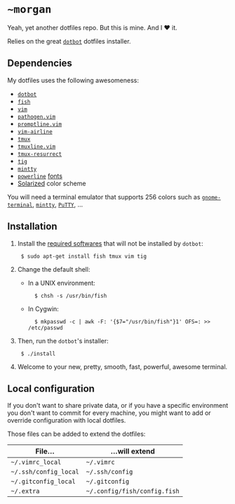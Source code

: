 `~morgan`
=========

Yeah, yet another dotfiles repo. But this is mine. And I ❤ it.

Relies on the great [`dotbot`](https://github.com/anishathalye/dotbot) dotfiles installer.

Dependencies
------------

My dotfiles uses the following awesomeness:

- [`dotbot`](https://github.com/anishathalye/dotbot)
- [`fish`](http://fishshell.com/)
- [`vim`](http://www.vim.org/)
- [`pathogen.vim`](https://github.com/tpope/vim-pathogen)
- [`promptline.vim`](https://github.com/edkolev/promptline.vim)
- [`vim-airline`](https://github.com/bling/vim-airline)
- [`tmux`](https://tmux.github.io/)
- [`tmuxline.vim`](https://github.com/edkolev/tmuxline.vim)
- [`tmux-resurrect`](https://github.com/tmux-plugins/tmux-resurrect)
- [`tig`](http://jonas.nitro.dk/tig/)
- [`mintty`](http://mintty.github.io/)
- [`powerline`](https://github.com/powerline/powerline) [fonts](https://github.com/powerline/fonts)
- [Solarized](http://ethanschoonover.com/solarized) color scheme

You will need a terminal emulator that supports 256 colors such as [`gnome-terminal`](http://directory.fsf.org/wiki/Gnome-terminal), [`mintty`](http://mintty.github.io/), [`PuTTY`](http://www.putty.org/), …

Installation
------------

1. Install the [required softwares](#dependencies) that will not be installed by `dotbot`:

        $ sudo apt-get install fish tmux vim tig

2. Change the default shell:

    - In a UNIX environment:

            $ chsh -s /usr/bin/fish

    - In Cygwin:

            $ mkpasswd -c | awk -F: '{$7="/usr/bin/fish"}1' OFS=: >> /etc/passwd

3. Then, run the `dotbot`'s installer:

        $ ./install

4. Welcome to your new, pretty, smooth, fast, powerful, awesome terminal.

Local configuration
-------------------

If you don't want to share private data, or if you have a specific environment you don't want to commit for every machine, you might want to add or override configuration with local dotfiles.

Those files can be added to extend the dotfiles:

| File…                 | …will extend                 |
| --------------------- | ---------------------------- |
| `~/.vimrc_local`      | `~/.vimrc`                   |
| `~/.ssh/config_local` | `~/.ssh/config`              |
| `~/.gitconfig_local`  | `~/.gitconfig`               |
| `~/.extra`            | `~/.config/fish/config.fish` |
